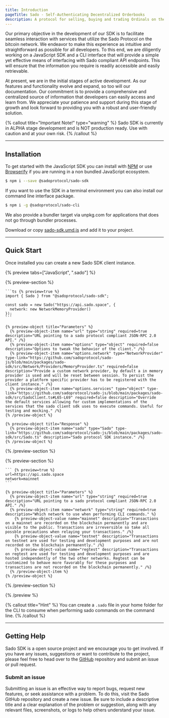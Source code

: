 ```yaml
---
title: Introduction
pageTitle: Sado - Self-Authenticating Decentralized Orderbooks
description: A protocol for selling, buying and trading Ordinals on the bitcoin network.
---
```


Our primary objective in the development of our SDK is to facilitate seamless interaction with services that utilize the Sado Protocol on the bitcoin network. We endeavor to make this experience as intuitive and straightforward as possible for all developers. To this end, we are diligently working on a JavaScript SDK and a CLI interface that will provide a simple yet effective means of interfacing with Sado compliant API endpoints. This will ensure that the information you require is readily accessible and easily retrievable.

At present, we are in the initial stages of active development. As our features and functionality evolve and expand, so too will our documentation. Our commitment is to provide a comprehensive and centralized source of information that developers can easily access and learn from. We appreciate your patience and support during this stage of growth and look forward to providing you with a robust and user-friendly solution.

{% callout title="Important Note!" type="warning" %}
Sado SDK is currently in ALPHA stage development and is NOT production ready. Use with caution and at your own risk.
{% /callout %}

---

## Installation

To get started with the JavaScript SDK you can install with [NPM](https://www.npmjs.com/) or use [Browserify](https://browserify.org/) if you are running in a non bundled JavaScript ecosystem.

```sh
$ npm i --save @sadoprotocol/sado-sdk
```

If you want to use the SDK in a terminal environment you can also install our command line interface package.

```sh
$ npm i -g @sadoprotocol/sado-cli
```

We also provide a bundler target via unpkg.com for applications that does not go through bundler processes.

Download or copy [sado-sdk.umd.js](https://unpkg.com/@sadoprotocol/sado-sdk@0.0.6/dist/sado-sdk.umd.js) and add it to your project.

---

## Quick Start

Once installed you can create a new Sado SDK client instance.

{% preview tabs=["JavaScript", ".sado"] %}

  {% preview-section %}

    ```ts {% preview=true %}
    import { Sado } from "@sadoprotocol/sado-sdk";

    const sado = new Sado("https://api.sado.space", {
      network: new NetworkMemoryProvider()
    });
    ```

    {% preview-object title="Parameters" %}
      {% preview-object-item name="url" type="string" required=true description="URL pointing to a sado protocol compliant JSON-RPC 2.0 API." /%}
      {% preview-object-item name="options" type="object" required=false description="Options to tweak the behavior of the client." /%}
      {% preview-object-item name="options.network" type="NetworkProvider" type-link="https://github.com/sadoprotocol/sado-js/blob/main/packages/sado-sdk/src/Network/Providers/MemoryProvider.ts" required=false description="Provide a custom network provider, by default a in memory provider is used and will be reset between session. To persist the provider a platform specific provider has to be registered with the client instance." /%}
      {% preview-object-item name="options.services" type="object" type-link="https://github.com/sadoprotocol/sado-js/blob/main/packages/sado-sdk/src/SadoClient.ts#L65-L69" required=false description="Override the default services allowing for custom implementations of the services that the sado client sdk uses to execute commands. Useful for testing and mocking." /%}
    {% /preview-object %}

    {% preview-object title="Response" %}
      {% preview-object-item name="sado" type="Sado" type-link="https://github.com/sadoprotocol/sado-js/blob/main/packages/sado-sdk/src/Sado.ts" description="Sado protocol SDK instance." /%}
    {% /preview-object %}

  {% /preview-section %}

  {% preview-section %}

    ``` {% preview=true %}
    url=https://api.sado.space
    network=mainnet
    ```

    {% preview-object title="Parameters" %}
      {% preview-object-item name="url" type="string" required=true description="URL pointing to a sado protocol compliant JSON-RPC 2.0 API." /%}
      {% preview-object-item name="network" type="string" required=true description="Which network to use when performing CLI commands." %}
        {% preview-object-value name="mainnet" description="Transactions on a mainnet are recorded on the blockchain permanently and are visible to the public. Transactions are irreversible so take all possble precautions when relaying your transactions." /%}
        {% preview-object-value name="testnet" description="Transactions on testnet are used for testing and development purposes and are not recorded on the blockchain permanently." /%}
        {% preview-object-value name="regtest" description="Transactions on regtest are used for testing and development purposes and are hosted independently of the two other networks. Regtest can be customized to behave more favorably for these purposes and transactions are not recorded on the blockchain permanently." /%}
      {% /preview-object-item %}
    {% /preview-object %}

  {% /preview-section %}

{% /preview %}

{% callout title="Hint" %}
You can create a `.sado` file in your home folder for the CLI to consume when performing sado commands on the command line.
{% /callout %}

---

## Getting Help

Sado SDK is a open source project and we encourage you to get involved. If you have any issues, suggestions or want to contribute to the project, please feel free to head over to the [GitHub](https://github.com/sadoprotocol/sado-js) repository and submit an issue or pull request.

### Submit an issue

Submitting an issue is an effective way to report bugs, request new features, or seek assistance with a problem. To do this, visit the Sado GitHub repository and create a new issue. Be sure to include a descriptive title and a clear explanation of the problem or suggestion, along with any relevant files, screenshots, or logs to help others understand your issue.

